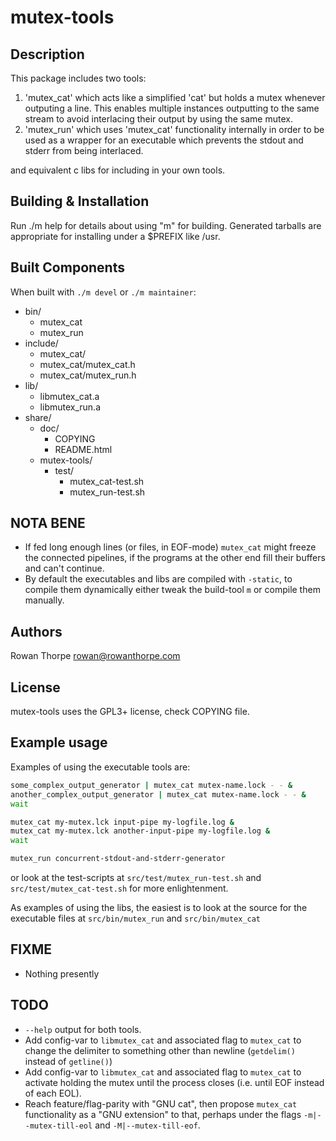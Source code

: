 mutex-tools
===========

Description
-----------

This package includes two tools:

1. 'mutex_cat' which acts like a simplified 'cat' but holds a mutex whenever
   outputing a line. This enables multiple instances outputting to the same
   stream to avoid interlacing their output by using the same mutex.
1. 'mutex_run' which uses 'mutex_cat' functionality internally in order to
   be used as a wrapper for an executable which prevents the stdout and
   stderr from being interlaced.

and equivalent c libs for including in your own tools.

Building & Installation
-----------------------

Run ./m help for details about using "m" for building. Generated tarballs are
appropriate for installing under a $PREFIX like /usr.

Built Components
----------------

When built with `./m devel` or `./m maintainer`:

* bin/
    * mutex_cat
    * mutex_run
* include/
    * mutex_cat/
    * mutex_cat/mutex_cat.h
    * mutex_cat/mutex_run.h
* lib/
    * libmutex_cat.a
    * libmutex_run.a
* share/
    * doc/
        * COPYING
        * README.html
    * mutex-tools/
        * test/
            * mutex_cat-test.sh
            * mutex_run-test.sh

NOTA BENE
---------

* If fed long enough lines (or files, in EOF-mode) `mutex_cat` might freeze the
  connected pipelines, if the programs at the other end fill their buffers and
  can't continue.
* By default the executables and libs are compiled with `-static`, to compile
  them dynamically either tweak the build-tool `m` or compile them manually.

Authors
-------

Rowan Thorpe <rowan@rowanthorpe.com>

License
-------

mutex-tools uses the GPL3+ license, check COPYING file.

Example usage
-------------

Examples of using the executable tools are:

```sh
some_complex_output_generator | mutex_cat mutex-name.lock - - &
another_complex_output_generator | mutex_cat mutex-name.lock - - &
wait
```

```sh
mutex_cat my-mutex.lck input-pipe my-logfile.log &
mutex_cat my-mutex.lck another-input-pipe my-logfile.log &
wait
```

```sh
mutex_run concurrent-stdout-and-stderr-generator
```

or look at the test-scripts at `src/test/mutex_run-test.sh` and
`src/test/mutex_cat-test.sh` for more enlightenment.

As examples of using the libs, the easiest is to look at the source for the
executable files at `src/bin/mutex_run` and `src/bin/mutex_cat`

FIXME
-----

* Nothing presently

TODO
----

* `--help` output for both tools.
* Add config-var to `libmutex_cat` and associated flag to `mutex_cat` to
  change the delimiter to something other than newline (`getdelim()` instead
  of `getline()`)
* Add config-var to `libmutex_cat` and associated flag to `mutex_cat` to
  activate holding the mutex until the process closes (i.e. until EOF instead
  of each EOL).
* Reach feature/flag-parity with "GNU cat", then propose `mutex_cat`
  functionality as a "GNU extension" to that, perhaps under the flags
  `-m|--mutex-till-eol` and `-M|--mutex-till-eof`.
